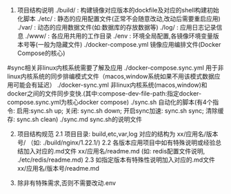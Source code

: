 1. 项目结构说明
./build/ : 构建镜像对应版本的dockfile及对应的shell构建初始化脚本
./etc/ : 静态的应用配置文件(正常不会随意改动,改动后需要重启应用)
./var/ : 动态的应用数据文件(如:数据库的存放数据等)
./log/ : 应用日志记录信息
./www/ : 各应用共用的工作目录
./env : 环境全局配置,各镜像环境变量版本号等(一般为隐藏文件)
./docker-compose.yml 镜像应用编排文件(Docker Compose的核心)

#sync相关非linux内核系统需要了解及应用
./docker-compose.sync.yml 用于非linux内核系统的同步排编模式文件（macos,window系统如果不用该模式数据应用可能会有延迟）
./docker-sync.yml 非linux内核系统(macos,window)和docker之间的文件同步变快.(其中:compose-dev-file-path:指定docker-compose.sync.yml为核心docker compose)
./sync.sh 自动化的脚本(有4个指令: 启用:sync.sh up; 关闭: sync.sh down; 开启sync加速: sync.sh sync; 清除缓存: sync.sh clean)
./sync.md sync.sh的说明文件

2. 项目结构规范
2.1 项目目录: build,etc,var,log 对应的结构为 xx/应用名/版本号/ （如: ./build/nginx/1.22.1/)
2.2 各版本应用项目中如有特殊说明或经验总结加入对应的.md文件 xx/应用名/readme.md (如: redis配置文件说明, ./etc/redis/readme.md)
2.3 如指定版本有特殊性说明加入对应的.md文件 xx/应用名/版本号/readme.md

3. 除非有特殊需求,否则不需要改动.env